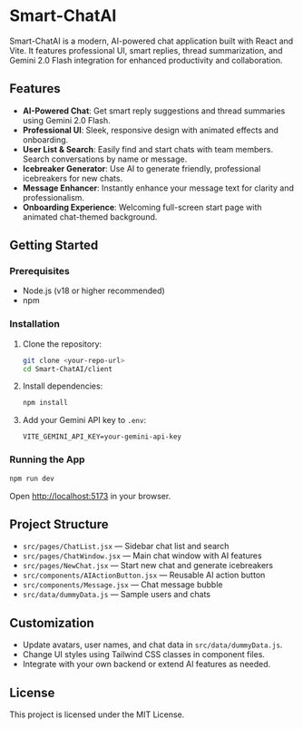 # Smart-ChatAI

Smart-ChatAI is a modern, AI-powered chat application built with React and Vite. It features professional UI, smart replies, thread summarization, and Gemini 2.0 Flash integration for enhanced productivity and collaboration.

## Features

- **AI-Powered Chat**: Get smart reply suggestions and thread summaries using Gemini 2.0 Flash.
- **Professional UI**: Sleek, responsive design with animated effects and onboarding.
- **User List & Search**: Easily find and start chats with team members. Search conversations by name or message.
- **Icebreaker Generator**: Use AI to generate friendly, professional icebreakers for new chats.
- **Message Enhancer**: Instantly enhance your message text for clarity and professionalism.
- **Onboarding Experience**: Welcoming full-screen start page with animated chat-themed background.

## Getting Started

### Prerequisites
- Node.js (v18 or higher recommended)
- npm

### Installation
1. Clone the repository:
	```bash
	git clone <your-repo-url>
	cd Smart-ChatAI/client
	```
2. Install dependencies:
	```bash
	npm install
	```
3. Add your Gemini API key to `.env`:
	```env
	VITE_GEMINI_API_KEY=your-gemini-api-key
	```

### Running the App
```bash
npm run dev
```
Open [http://localhost:5173](http://localhost:5173) in your browser.

## Project Structure

- `src/pages/ChatList.jsx` — Sidebar chat list and search
- `src/pages/ChatWindow.jsx` — Main chat window with AI features
- `src/pages/NewChat.jsx` — Start new chat and generate icebreakers
- `src/components/AIActionButton.jsx` — Reusable AI action button
- `src/components/Message.jsx` — Chat message bubble
- `src/data/dummyData.js` — Sample users and chats

## Customization

- Update avatars, user names, and chat data in `src/data/dummyData.js`.
- Change UI styles using Tailwind CSS classes in component files.
- Integrate with your own backend or extend AI features as needed.

## License

This project is licensed under the MIT License.

